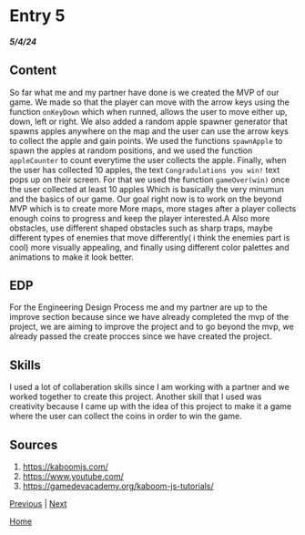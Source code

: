# Entry 5
##### 5/4/24

## Content
So far what me and my partner have done is we created the MVP of our game.
We made so that the player can move with the arrow keys using the function `onKeyDown` which when runned, allows the user to move either up, down, left or right.
We also added a random apple spawner generator that spawns apples anywhere on the map and the user can use the arrow keys to collect the apple and gain points. We used the functions `spawnApple` to spawn the apples at random positions, and we used the function `appleCounter` to count everytime the user collects the apple. Finally, when the user has collected 10 apples, the text `Congradulations you win!` text pops up on their screen. For that we used the function `gameOver(win)` once the user collected at least 10 apples
 Which is basically the very minumun and the basics of our game. Our goal right now is to work on the beyond MVP which is to create more More maps, more stages after a player collects enough coins to progress and keep the player interested.A Also more obstacles, use different shaped obstacles such as sharp traps, maybe different types of enemies that move differently( i think the enemies part is cool) more visually appealing, and finally using different color palettes and animations to make it look better.

## EDP
For the Engineering Design Process me and my partner are up to the improve section because since we have already completed the mvp of the project, we are aiming to improve the project and to go beyond the mvp, we already passed the create procces since we have created the project.

## Skills
I used a lot of collaberation skills since I am working with a partner and we worked together to create this project. Another skill that I used was creativity because I came up with the idea of this project to make it a game where the user can collect the coins in order to win the game.
## Sources
1. https://kaboomjs.com/
2. https://www.youtube.com/
3. https://gamedevacademy.org/kaboom-js-tutorials/


[Previous](entry04.md) | [Next](entry06.md)

[Home](../README.md)